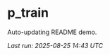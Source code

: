 # p_train

Auto-updating README demo.

<!--START_SECTION:status-->
_Last run: 2025-08-25 14:43 UTC_
<!--END_SECTION:status-->

















































































































